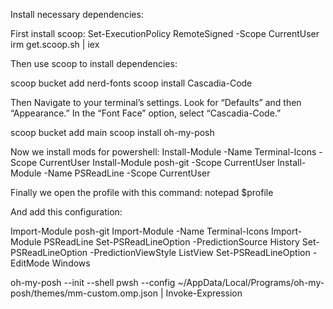 Install necessary dependencies:

First install scoop:
Set-ExecutionPolicy RemoteSigned -Scope CurrentUser <br />
irm get.scoop.sh | iex

Then use scoop to install dependencies:

scoop bucket add nerd-fonts
scoop install Cascadia-Code

Then Navigate to your terminal’s settings.
Look for “Defaults” and then “Appearance.”
In the “Font Face” option, select “Cascadia-Code.”

scoop bucket add main
scoop install oh-my-posh

Now we install mods for powershell:
Install-Module -Name Terminal-Icons -Scope CurrentUser
Install-Module posh-git -Scope CurrentUser
Install-Module -Name PSReadLine -Scope CurrentUser

Finally we open the profile with this command:
notepad $profile

And add this configuration:

Import-Module posh-git
Import-Module -Name Terminal-Icons
Import-Module PSReadLine
Set-PSReadLineOption -PredictionSource History
Set-PSReadLineOption -PredictionViewStyle ListView
Set-PSReadLineOption -EditMode Windows

oh-my-posh --init --shell pwsh --config ~/AppData/Local/Programs/oh-my-posh/themes/mm-custom.omp.json | Invoke-Expression
